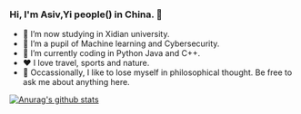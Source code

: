 ### Hi, I'm Asiv,Yi people() in China. 👋
- 🔭 I’m now studying in Xidian university.
- 🌱 I’m a pupil of Machine learning and Cybersecurity.
- 🤔 I’m currently coding in Python Java and C++.
- ❤️ I love travel, sports and nature.
- 💬 Occassionally, I like to lose myself in philosophical thought. Be free to ask me about anything here.

[![Anurag's github stats](https://github-readme-stats.vercel.app/api?username=asivwolf)](https://github.com/asivwolf?tab=repositories)
